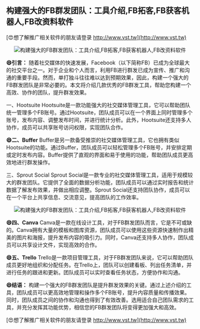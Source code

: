 ## **构建强大的FB群发团队：工具介绍,FB拓客,FB获客机器人,FB改资料软件**

[😍想了解推广相关软件的朋友请登录 http://www.vst.tw](http://www.vst.tw)

 <center><img src="https://vst.tw/MP4/tuiguang/png/1.png" alt="构建强大的FB群发团队：工具介绍,FB拓客,FB获客机器人,FB改资料软件"></center>

**😄引言：**
随着社交媒体的快速发展，Facebook（以下简称FB）已成为全球最大的社交平台之一。对于企业和个人而言，利用FB进行群发已成为宣传、推广和沟通的重要手段。然而，单打独斗往往难以达到预期效果，因此，构建一个强大的FB群发团队是非常必要的。本文将介绍几款优秀的FB群发工具，帮助您构建一个高效、协作的团队，提升群发效果。

一、Hootsuite
Hootsuite是一款功能强大的社交媒体管理工具，它可以帮助团队统一管理多个FB账号。通过Hootsuite，团队成员可以在一个界面上同时管理多个账号，发布内容、调整发布时间，并进行统计分析。此外，Hootsuite还支持多人协作，成员可以共享账号访问权限，实现团队合作。

**😄二、Buffer**
Buffer是另一款备受推崇的社交媒体管理工具，它也拥有类似Hootsuite的功能。通过Buffer，团队成员可以轻松管理多个FB账号，并安排定期或定时发布内容。Buffer提供了直观的界面和易于使用的功能，帮助团队成员更高效地进行群发操作。

三、Sprout Social
Sprout Social是一款专业的社交媒体管理工具，适用于规模较大的群发团队。它提供了全面的数据分析功能，团队成员可以通过实时报告和统计数据了解发布效果，并做出相应调整。Sprout Social还支持团队协作，成员可以在一个平台上共享信息、交流意见，提高团队的工作效率。

 <center><img src="https://vst.tw/MP4/tuiguang/png/0.png" alt="构建强大的FB群发团队：工具介绍,FB拓客,FB获客机器人,FB改资料软件"></center>

**😄四、Canva**
Canva是一款在线设计工具，对于FB群发团队而言，它是不可或缺的。Canva拥有大量的模板和图库资源，团队成员可以使用这些资源快速制作出精美的图片和海报，提升发布内容的吸引力。同时，Canva还支持多人协作，团队成员可以共享设计文件，实现高效的合作。

**😄五、Trello**
Trello是一款项目管理工具，对于FB群发团队来说，它可以帮助团队成员更好地组织和分配任务。在Trello上，团队可以创建看板、列出任务清单，并进行任务的跟进和更新。团队成员可以实时查看任务状态，方便协作和沟通。

**😄结语：**
构建一个强大的FB群发团队是提升群发效果的关键。通过上述介绍的工具，团队成员可以更高效地管理和操作多个FB账号，提升内容质量和传播效果。同时，团队成员之间的协作和沟通也得到了有效改善。选用适合自己团队需求的工具，并充分发挥其功能优势，相信您的FB群发团队将变得更加强大和高效。

[😍想了解推广相关软件的朋友请登录 http://www.vst.tw](http://www.vst.tw)



